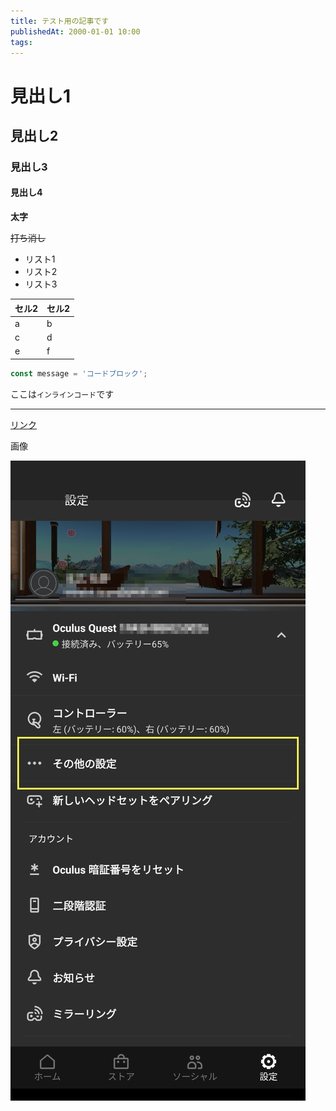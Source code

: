 ```yaml
---
title: テスト用の記事です
publishedAt: 2000-01-01 10:00
tags:
---
```


# 見出し1
## 見出し2
### 見出し3
#### 見出し4

**太字**

~~打ち消し~~

- リスト1
- リスト2
- リスト3


|セル2 | セル2|
|---|---|
|a | b|
|c | d|
|e | f|

```ts:hoge.ts
const message = 'コードブロック';
```

ここは`インラインコード`です

---

[リンク](https://yahoo.co.jp)

画像

![](/static/setup_oculus_quest_developer_mode/ss1.png?w=300) 
